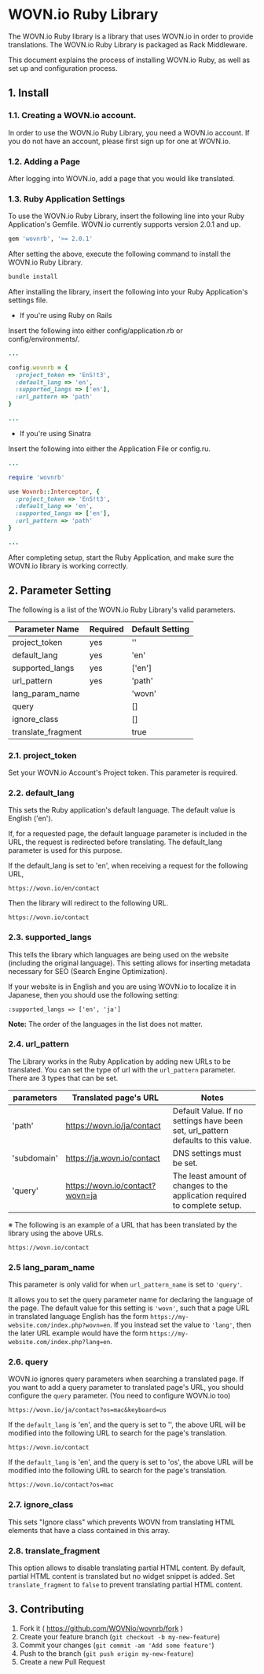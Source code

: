 # WOVN.io Ruby Library

The WOVN.io Ruby library is a library that uses WOVN.io in order to provide translations. The WOVN.io Ruby Library is packaged as Rack Middleware.

This document explains the process of installing WOVN.io Ruby, as well as set up and configuration process.

## 1. Install

### 1.1. Creating a WOVN.io account.

In order to use the WOVN.io Ruby Library, you need a WOVN.io account. If you do not have an account, please first sign up for one at WOVN.io.

### 1.2. Adding a Page

After logging into WOVN.io, add a page that you would like translated.

### 1.3. Ruby Application Settings

To use the WOVN.io Ruby Library, insert the following line into your Ruby Application's Gemfile. WOVN.io currently supports version 2.0.1 and up.

```ruby
gem 'wovnrb', '>= 2.0.1'
```

After setting the above, execute the following command to install the WOVN.io Ruby Library.

```bash
bundle install
```

After installing the library, insert the following into your Ruby Application's settings file.

* If you're using Ruby on Rails

Insert the following into either config/application.rb or config/environments/.

```ruby
...

config.wovnrb = {
  :project_token => 'EnS!t3',
  :default_lang => 'en',
  :supported_langs => ['en'],
  :url_pattern => 'path'
}

...
```

* If you're using Sinatra

Insert the following into either the Application File or config.ru.

```ruby
...

require 'wovnrb'

use Wovnrb::Interceptor, {
  :project_token => 'EnS!t3',
  :default_lang => 'en',
  :supported_langs => ['en'],
  :url_pattern => 'path'
}

...
```

After completing setup, start the Ruby Application, and make sure the WOVN.io library is working correctly.

## 2. Parameter Setting

The following is a list of the WOVN.io Ruby Library's valid parameters.

Parameter Name     | Required | Default Setting
------------------ | -------- | ----------------
project_token      | yes      | ''
default_lang       | yes      | 'en'
supported_langs    | yes      | ['en']
url_pattern        | yes      | 'path'
lang_param_name    |          | 'wovn'
query              |          | []
ignore_class       |          | []
translate_fragment |          | true

### 2.1. project_token

Set your WOVN.io Account's Project token. This parameter is required.

### 2.2. default_lang

This sets the Ruby application's default language. The default value is English ('en').

If, for a requested page, the default language parameter is included in the URL, the request is redirected before translating. The default_lang parameter is used for this purpose.

If the default_lang is set to 'en', when receiving a request for the following URL,

	https://wovn.io/en/contact

Then the library will redirect to the following URL.

	https://wovn.io/contact

### 2.3. supported_langs
This tells the library which languages are being used on the website (including
the original language). This setting allows for inserting metadata necessary for
SEO (Search Engine Optimization).

If your website is in English and you are using WOVN.io to localize it in
Japanese, then you should use the following setting:
```
:supported_langs => ['en', 'ja']
```
**Note:** The order of the languages in the list does not matter.

### 2.4. url_pattern

The Library works in the Ruby Application by adding new URLs to be translated. You can set the type of url with the `url_pattern` parameter. There are 3 types that can be set.

parameters  | Translated page's URL           | Notes
----------- | ------------------------------- | -------
'path'      | https://wovn.io/ja/contact      | Default Value. If no settings have been set, url_pattern defaults to this value.
'subdomain' | https://ja.wovn.io/contact      | DNS settings must be set.
'query'     | https://wovn.io/contact?wovn=ja | The least amount of changes to the application required to complete setup.

※ The following is an example of a URL that has been translated by the library using the above URLs.

	https://wovn.io/contact

### 2.5 lang_param_name
This parameter is only valid for when `url_pattern_name` is set to `'query'`.

It allows you to set the query parameter name for declaring the language of the
page. The default value for this setting is `'wovn'`, such that a page URL in
translated language English has the form
`https://my-website.com/index.php?wovn=en`. If you instead set the value to
`'lang'`, then the later URL example would have the form
`https://my-website.com/index.php?lang=en`.

### 2.6. query

WOVN.io ignores query parameters when searching a translated page. If you want to add a query parameter to translated page's URL, you should configure the `query` parameter. (You need to configure WOVN.io too)

	https://wovn.io/ja/contact?os=mac&keyboard=us

If the `default_lang` is 'en', and the query is set to '', the above URL will be modified into the following URL to search for the page's translation.

	https://wovn.io/contact

If the `default_lang` is 'en', and the query is set to 'os', the above URL will be modified into the following URL to search for the page's translation.

	https://wovn.io/contact?os=mac

### 2.7. ignore_class

This sets "Ignore class" which prevents WOVN from translating HTML elements that have a class contained in this array.

### 2.8. translate_fragment

This option allows to disable translating partial HTML content. By default,
partial HTML content is translated but no widget snippet is added. Set
`translate_fragment` to `false` to prevent translating partial HTML content.

## 3. Contributing

1. Fork it ( https://github.com/WOVNio/wovnrb/fork )
2. Create your feature branch (`git checkout -b my-new-feature`)
3. Commit your changes (`git commit -am 'Add some feature'`)
4. Push to the branch (`git push origin my-new-feature`)
5. Create a new Pull Request
